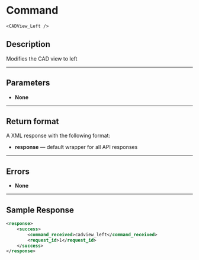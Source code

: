 # Command

    <CADView_Left />

## Description

Modifies the CAD view to left

***

## Parameters
- **None**

***

## Return format
A XML response with the following format:

- **response** — default wrapper for all API responses

***

## Errors
- **None**

***

## Sample Response
```xml
<response>
	<success>
		<command_received>cadview_left</command_received>
		<request_id>1</request_id>
	</success>
</response>
```
